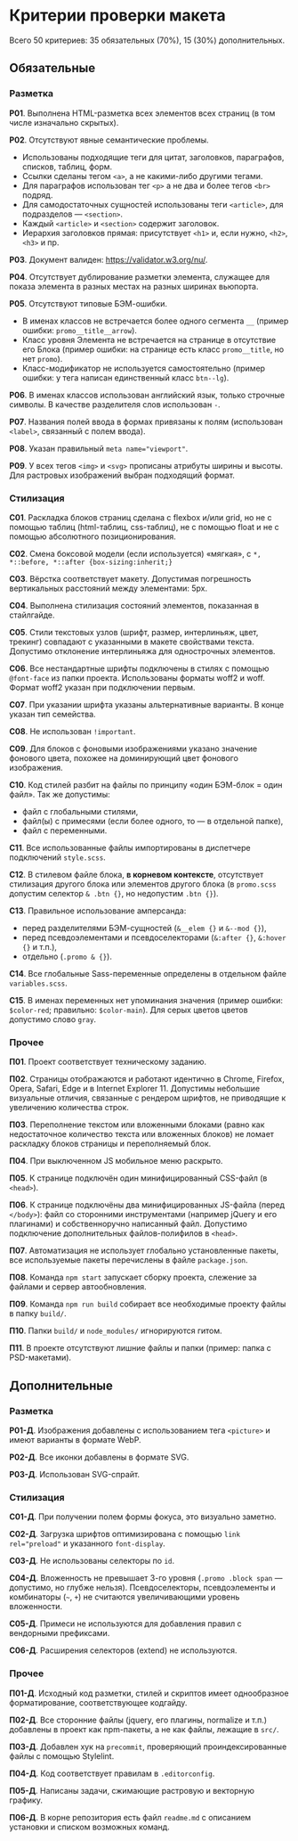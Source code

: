 # Критерии проверки макета

Всего 50 критериев: 35 обязательных (70%), 15 (30%) дополнительных.

## Обязательные

### Разметка

**Р01**. Выполнена HTML-разметка всех элементов всех страниц (в том числе изначально скрытых).

**Р02**. Отсутствуют явные семантические проблемы.

  - Использованы подходящие теги для цитат, заголовков, параграфов, списков, таблиц, форм.
  - Ссылки сделаны тегом `<a>`, а не какими-либо другими тегами.
  - Для параграфов использован тег `<p>` а не два и более тегов `<br>` подряд.
  - Для самодостаточных сущностей использованы теги `<article>`, для подразделов — `<section>`.
  - Каждый `<article>` и `<section>` содержит заголовок.
  - Иерархия заголовков прямая: присутствует `<h1>` и, если нужно, `<h2>`, `<h3>` и пр.

**Р03**. Документ валиден: https://validator.w3.org/nu/.

**Р04**. Отсутствует дублирование разметки элемента, служащее для показа элемента в разных местах на разных ширинах вьюпорта.

**Р05**. Отсутствуют типовые БЭМ-ошибки.

  - В именах классов не встречается более одного сегмента `__` (пример ошибки: `promo__title__arrow`).
  - Класс уровня Элемента не встречается на странице в отсутствие его Блока (пример ошибки: на странице есть класс `promo__title`, но нет `promo`).
  - Класс-модификатор не используется самостоятельно (пример ошибки: у тега написан единственный класс `btn--lg`).

**Р06**. В именах классов использован английский язык, только строчные символы. В качестве разделителя слов использован `-`.

**Р07**. Названия полей ввода в формах привязаны к полям (использован `<label>`, связанный с полем ввода).

**Р08**. Указан правильный `meta name="viewport"`.

**Р09**. У всех тегов `<img>` и `<svg>` прописаны атрибуты ширины и высоты. Для растровых изображений выбран подходящий формат.



### Стилизация


**С01**. Раскладка блоков страниц сделана с flexbox и/или grid, но не с помощью таблиц (html-таблиц, css-таблиц), не с помощью float и не с помощью абсолютного позиционирования.

**С02**. Смена боксовой модели (если используется) «мягкая», с `*, *::before, *::after {box-sizing:inherit;}`

**С03**. Вёрстка соответствует макету. Допустимая погрешность вертикальных расстояний между элементами: 5px.

**С04**. Выполнена стилизация состояний элементов, показанная в стайлгайде.

**С05**. Стили текстовых узлов (шрифт, размер, интерлиньяж, цвет, трекинг) совпадают с указанными в макете свойствами текста. Допустимо отклонение интерлиньяжа для однострочных элементов.

**С06**. Все нестандартные шрифты подключены в стилях с помощью `@font-face` из папки проекта. Использованы форматы woff2 и woff. Формат woff2 указан при подключении первым.

**С07**. При указании шрифта указаны альтернативные варианты. В конце указан тип семейства.

**С08**. Не использован `!important`.

**С09**. Для блоков с фоновыми изображениями указано значение фонового цвета, похожее на доминирующий цвет фонового изображения.

**С10**. Код стилей разбит на файлы по принципу «один БЭМ-блок = один файл». Так же допустимы:

  - файл с глобальными стилями,
  - файл(ы) с примесями (если более одного, то — в отдельной папке),
  - файл с переменными.

**С11**. Все использованные файлы импортированы в диспетчере подключений `style.scss`.

**С12**. В стилевом файле блока, **в корневом контексте**, отсутствует стилизация другого блока или элементов другого блока (в `promo.scss` допустим селектор `& .btn {}`, но недопустим `.btn {}`).

**С13**. Правильное использование амперсанда:

  - перед разделителями БЭМ-сущностей (`&__elem {}` и `&--mod {}`),
  - перед псевдоэлементами и псевдоселекторами (`&:after {}`, `&:hover {}` и т.п.),
  - отдельно (`.promo & {}`).

**С14**. Все глобальные Sass-переменные определены в отдельном файле `variables.scss`.

**С15**. В именах переменных нет упоминания значения (пример ошибки: `$color-red`; правильно: `$color-main`). Для серых цветов цветов допустимо слово `gray`.


### Прочее


**П01**. Проект соответствует техническому заданию.

**П02**. Страницы отображаются и работают идентично в Chrome, Firefox, Opera, Safari, Edge и в Internet Explorer 11. Допустимы небольшие визуальные отличия, связанные с рендером шрифтов, не приводящие к увеличению количества строк.

**П03**. Переполнение текстом или вложенными блоками (равно как недостаточное количество текста или вложенных блоков) не ломает раскладку блоков страницы и переполняемый блок.

**П04**. При выключенном JS мобильное меню раскрыто.

**П05**. К странице подключён один минифицированный CSS-файл (в `<head>`).

**П06**. К странице подключёны два минифицированных JS-файла (перед `</body>`): файл со сторонними инструментами (например jQuery и его плагинами) и собственноручно написанный файл. Допустимо подключение дополнительных файлов-полифилов в `<head>`.

**П07**. Автоматизация не использует глобально установленные пакеты, все используемые пакеты перечислены в файле `package.json`.

**П08**. Команда `npm start` запускает сборку проекта, слежение за файлами и сервер автообновления.

**П09**. Команда `npm run build` собирает все необходимые проекту файлы в папку `build/`.

**П10**. Папки `build/` и `node_modules/` игнорируются гитом.

**П11**. В проекте отсутствуют лишние файлы и папки (пример: папка с PSD-макетами).





## Дополнительные



### Разметка

**Р01-Д**. Изображения добавлены с использованием тега `<picture>` и имеют варианты в формате WebP.

**Р02-Д**. Все иконки добавлены в формате SVG.

**Р03-Д**. Использован SVG-спрайт.



### Стилизация

**С01-Д**. При получении полем формы фокуса, это визуально заметно.

**С02-Д**. Загрузка шрифтов оптимизирована с помощью `link rel="preload"` и указанного `font-display`.

**С03-Д**. Не использованы селекторы по `id`.

**С04-Д**. Вложенность не превышает 3-го уровня (`.promo .block span` — допустимо, но глубже нельзя). Псевдоселекторы, псевдоэлементы и комбинаторы (`~`, `+`) не считаются увеличивающими уровень вложенности.

**С05-Д**. Примеси не используются для добавления правил с вендорными префиксами.

**С06-Д**. Расширения селекторов (extend) не используются.


### Прочее

**П01-Д**. Исходный код разметки, стилей и скриптов имеет однообразное форматирование, соответствующее кодгайду.

**П02-Д**. Все сторонние файлы (jquery, его плагины, normalize и т.п.) добавлены в проект как npm-пакеты, а не как файлы, лежащие в `src/`.

**П03-Д**. Добавлен хук на `precommit`, проверяющий проиндексированные файлы с помощью Stylelint.

**П04-Д**. Код соответствует правилам в `.editorconfig`.

**П05-Д**. Написаны задачи, сжимающие растровую и векторную графику.

**П06-Д**. В корне репозитория есть файл `readme.md` с описанием установки и списком возможных команд.
